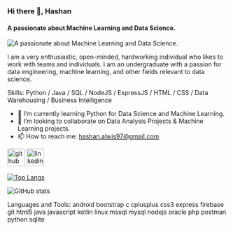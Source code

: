 ### Hi there 👋, Hashan
#### A passionate about Machine Learning and Data Science.
![A passionate about Machine Learning and Data Science.](https://media.licdn.com/dms/image/D5616AQFCtw5_34oGHA/profile-displaybackgroundimage-shrink_350_1400/0/1671281683587?e=1676505600&v=beta&t=j_TXuBjr74FM31unmJJmGiR4ECvQ65UCcjMtn-ukmSY)

I am a very enthusiastic, open-minded, hardworking individual who likes to work with teams and individuals. I am an undergraduate with a passion for data engineering, machine learning, and other fields relevant to data science.

Skills: Python / Java / SQL / NodeJS / ExpressJS / HTML / CSS / Data Warehousing / Business Intelligence

- 🌱 I’m currently learning Python for Data Science and Machine Learning. 
- 👯 I’m looking to collaborate on Data Analysis Projects & Machine Learning projects. 
- 📫 How to reach me: hashan.alwis97@gmail.com 


[<img src='https://cdn.jsdelivr.net/npm/simple-icons@3.0.1/icons/github.svg' alt='github' height='40'>](https://github.com/HashanC)  [<img src='https://cdn.jsdelivr.net/npm/simple-icons@3.0.1/icons/linkedin.svg' alt='linkedin' height='40'>](https://www.linkedin.com/in/hashan-alwis/)  

[![Top Langs](https://github-readme-stats.vercel.app/api/top-langs/?username=HashanC)](https://github.com/anuraghazra/github-readme-stats)

![GitHub stats](https://github-readme-stats.vercel.app/api?username=HashanC&show_icons=true)  

Languages and Tools:
android bootstrap c cplusplus css3 express firebase git html5 java javascript kotlin linux mssql mysql nodejs oracle php postman python sqlite

